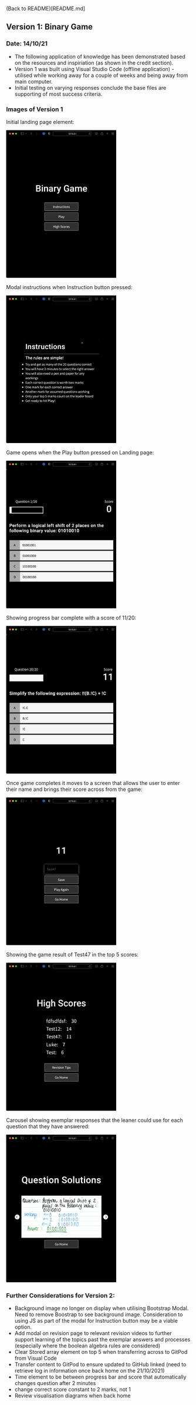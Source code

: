 (Back to README)[README.md]

## Version 1: Binary Game
### Date: 14/10/21
* The following application of knowledge has been demonstrated based on the resources and inspiriation (as shown in the credit section).
* Version 1 was built using Visual Studio Code (offline application) - utilised while working away for a couple of weeks and being away from main computer.  
* Initial testing on varying responses conclude the base files are supporting of most success criteria.

### Images of Version 1
Initial landing page element:

<img src='assets/images/TESTING_img/Version_1/v1_1.png' width="300px">

Modal instructions when Instruction button pressed: 

<img src='assets/images/TESTING_img/Version_1/v1_2.png' width="300px">

Game opens when the Play button pressed on Landing page:

<img src='assets/images/TESTING_img/Version_1/v1_3.png' width="300px">

Showing progress bar complete with a score of 11/20: 

<img src='assets/images/TESTING_img/Version_1/v1_4.png' width="300px">

Once game completes it moves to a screen that allows the user to enter their name and brings their score across from the game:

<img src='assets/images/TESTING_img/Version_1/v1_5.png' width="300px">

Showing the game result of Test47 in the top 5 scores:

<img src='assets/images/TESTING_img/Version_1/v1_6.png' width="300px">

Carousel showing exemplar responses that the leaner could use for each question that they have answered:

<img src='assets/images/TESTING_img/Version_1/v1_7.png' width="300px">

### Further Considerations for Version 2:
* Background image no longer on display when utilising Bootstrap Modal.  Need to remove Boostrap to see background image.  Consideration to using JS as part of the modal for Instruction button may be a viable option.
* Add modal on revision page to relevant revision videos to further support learning of the topics past the exemplar answers and processes (especially where the boolean algebra rules are considered)
* Clear Stored array element on top 5 when transferring across to GitPod from Visual Code
* Transfer content to GitPod to ensure updated to GitHub linked (need to retrieve log in information once back home on the 21/10/2021)
* Time element to be between progress bar and score that automatically changes question after 2 minutes
* change correct score constant to 2 marks, not 1
* Review visualisation diagrams when back home
